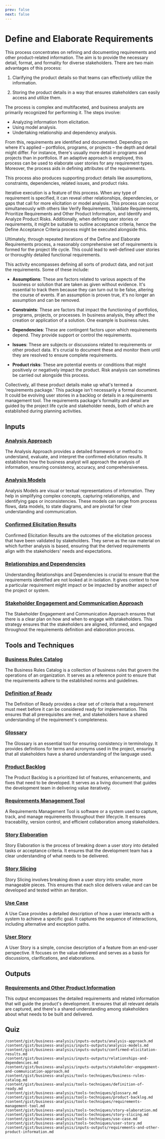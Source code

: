 ```yaml
---
prev: false
next: false
---
```


# Define and Elaborate Requirements

This process concentrates on refining and documenting requirements and other product-related information. The aim is to provide the necessary detail, format, and formality for diverse stakeholders. There are two main advantages of this process:

1. Clarifying the product details so that teams can effectively utilize the information.

2. Storing the product details in a way that ensures stakeholders can easily access and utilize them.

The process is complex and multifaceted, and business analysts are primarily recognized for performing it. The steps involve:

- Analyzing information from elicitation.
- Using model analysis.
- Undertaking relationship and dependency analysis.

From this, requirements are identified and documented. Depending on where it's applied – portfolios, programs, or projects – the depth and detail might differ. For instance, there's usually more detail in programs and projects than in portfolios. If an adaptive approach is employed, this process can be used to elaborate user stories for any requirement types. Moreover, the process aids in defining attributes of the requirements.

This process also produces supporting product details like assumptions, constraints, dependencies, related issues, and product risks.

Iterative execution is a feature of this process. When any type of requirement is specified, it can reveal other relationships, dependencies, or gaps that call for more elicitation or model analysis. This process can occur simultaneously with others like Verify Requirements, Validate Requirements, Prioritize Requirements and Other Product Information, and Identify and Analyze Product Risks. Additionally, when defining user stories or requirements, it might be suitable to outline acceptance criteria, hence the Define Acceptance Criteria process might be executed alongside this.

Ultimately, through repeated iterations of the Define and Elaborate Requirements process, a reasonably comprehensive set of requirements is formed for the project life cycle. This could lead to well-defined user stories or thoroughly detailed functional requirements.

This activity encompasses defining all sorts of product data, and not just the requirements. Some of these include:

- **Assumptions**: These are factors related to various aspects of the business or solution that are taken as given without evidence. It's essential to track them because they can turn out to be false, altering the course of events. If an assumption is proven true, it's no longer an assumption and can be removed.

- **Constraints**: These are factors that impact the functioning of portfolios, programs, projects, or processes. In business analysis, they affect the creation or application of a solution. One example is business rules.

- **Dependencies**: These are contingent factors upon which requirements depend. They provide support or control the requirements.

- **Issues**: These are subjects or discussions related to requirements or other product data. It's crucial to document these and monitor them until they are resolved to ensure complete requirements.

- **Product risks**: These are potential events or conditions that might positively or negatively impact the product. Risk analysis can sometimes be carried out alongside this process.

Collectively, all these product details make up what's termed a 'requirements package.' This package isn't necessarily a formal document. It could be evolving user stories in a backlog or details in a requirements management tool. The requirements package's formality and detail are guided by the project life cycle and stakeholder needs, both of which are established during planning activities.

## Inputs

### [Analysis Approach](/content/gist/business-analysis/inputs-outputs/analysis-approach.md)

The Analysis Approach provides a detailed framework or method to understand, evaluate, and interpret the confirmed elicitation results. It establishes how the business analyst will approach the analysis of information, ensuring consistency, accuracy, and comprehensiveness.

### [Analysis Models](/content/gist/business-analysis/inputs-outputs/analysis-models.md)

Analysis Models are visual or textual representations of information. They help in simplifying complex concepts, capturing relationships, and identifying gaps or inconsistencies. These models can range from process flows, data models, to state diagrams, and are pivotal for clear understanding and communication.

### [Confirmed Elicitation Results](/content/gist/business-analysis/inputs-outputs/confirmed-elicitation-results.md)

Confirmed Elicitation Results are the outcomes of the elicitation process that have been validated by stakeholders. They serve as the raw material on which further analysis is based, ensuring that the derived requirements align with the stakeholders' needs and expectations.

### [Relationships and Dependencies](/content/gist/business-analysis/inputs-outputs/relationships-and-dependencies.md)

Understanding Relationships and Dependencies is crucial to ensure that the requirements identified are not looked at in isolation. It gives context to how a particular requirement might impact or be impacted by another aspect of the project or system.

### [Stakeholder Engagement and Communication Approach](/content/gist/business-analysis/inputs-outputs/stakeholder-engagement-and-communication-approach.md)

The Stakeholder Engagement and Communication Approach ensures that there is a clear plan on how and when to engage with stakeholders. This strategy ensures that the stakeholders are aligned, informed, and engaged throughout the requirements definition and elaboration process.

## Tools and Techniques

### [Business Rules Catalog](/content/gist/business-analysis/tools-techniques/business-rules-catalog.md)

The Business Rules Catalog is a collection of business rules that govern the operations of an organization. It serves as a reference point to ensure that the requirements adhere to the established norms and guidelines.

### [Definition of Ready](/content/gist/business-analysis/tools-techniques/definition-of-ready.md)

The Definition of Ready provides a clear set of criteria that a requirement must meet before it can be considered ready for implementation. This ensures that all prerequisites are met, and stakeholders have a shared understanding of the requirement's completeness.

### [Glossary](/content/gist/business-analysis/tools-techniques/glossary.md)

The Glossary is an essential tool for ensuring consistency in terminology. It provides definitions for terms and acronyms used in the project, ensuring that all stakeholders have a shared understanding of the language used.

### [Product Backlog](/content/gist/business-analysis/tools-techniques/product-backlog.md)

The Product Backlog is a prioritized list of features, enhancements, and fixes that need to be developed. It serves as a living document that guides the development team in delivering value iteratively.

### [Requirements Management Tool](/content/gist/business-analysis/tools-techniques/requirements-management-tool.md)

A Requirements Management Tool is software or a system used to capture, track, and manage requirements throughout their lifecycle. It ensures traceability, version control, and efficient collaboration among stakeholders.

### [Story Elaboration](/content/gist/business-analysis/tools-techniques/story-elaboration.md)

Story Elaboration is the process of breaking down a user story into detailed tasks or acceptance criteria. It ensures that the development team has a clear understanding of what needs to be delivered.

### [Story Slicing](/content/gist/business-analysis/tools-techniques/story-slicing.md)

Story Slicing involves breaking down a user story into smaller, more manageable pieces. This ensures that each slice delivers value and can be developed and tested within an iteration.

### [Use Case](/content/gist/business-analysis/tools-techniques/use-case.md)

A Use Case provides a detailed description of how a user interacts with a system to achieve a specific goal. It captures the sequence of interactions, including alternative and exception paths.

### [User Story](/content/gist/business-analysis/tools-techniques/user-story.md)

A User Story is a simple, concise description of a feature from an end-user perspective. It focuses on the value delivered and serves as a basis for discussions, clarifications, and elaborations.

## Outputs

### [Requirements and Other Product Information](/content/gist/business-analysis/inputs-outputs/requirements-and-other-product-information.md)

This output encompasses the detailed requirements and related information that will guide the product's development. It ensures that all relevant details are captured, and there's a shared understanding among stakeholders about what needs to be built and delivered.

## Quiz

```quiz
/content/gist/business-analysis/inputs-outputs/analysis-approach.md
/content/gist/business-analysis/inputs-outputs/analysis-models.md
/content/gist/business-analysis/inputs-outputs/confirmed-elicitation-results.md
/content/gist/business-analysis/inputs-outputs/relationships-and-dependencies.md
/content/gist/business-analysis/inputs-outputs/stakeholder-engagement-and-communication-approach.md
/content/gist/business-analysis/tools-techniques/business-rules-catalog.md
/content/gist/business-analysis/tools-techniques/definition-of-ready.md
/content/gist/business-analysis/tools-techniques/glossary.md
/content/gist/business-analysis/tools-techniques/product-backlog.md
/content/gist/business-analysis/tools-techniques/requirements-management-tool.md
/content/gist/business-analysis/tools-techniques/story-elaboration.md
/content/gist/business-analysis/tools-techniques/story-slicing.md
/content/gist/business-analysis/tools-techniques/use-case.md
/content/gist/business-analysis/tools-techniques/user-story.md
/content/gist/business-analysis/inputs-outputs/requirements-and-other-product-information.md
```
